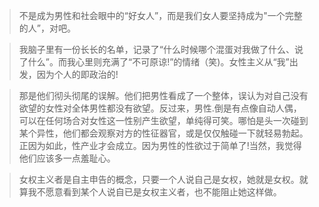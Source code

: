 > 不是成为男性和社会眼中的“好女人”，而是我们女人要坚持成为"一个完整的人”，对吧。

> 我脑子里有一份长长的名单，记录了“什么时候哪个混蛋对我做了什么、说了什么”。而我心里则充满了“不可原谅!”的情绪（笑)。女性主义从“我”出发，因为个人的即政治的!

> 那是他们彻头彻尾的误解。他们把男性看成了一个整体，误认为对自己没有欲望的女性对全体男性都没有欲望。反过来，男性.倒是有点像自动人偶，可以在任何场合对女性这一性别产生欲望，单纯得可笑。哪怕是头一次碰到某个异性，他们都会观察对方的性征器官，或是仅仅触碰一下就轻易勃起。正因为如此，性产业才会成立。因为男性的性欲过于简单了!当然，我觉得他们应该多一点羞耻心。

> 女权主义者是自主申告的概念，只要一个人说自己是女权，她就是女权。就算我不愿意看到某个人说自已是女权主义者，也不能阻止她这样做。